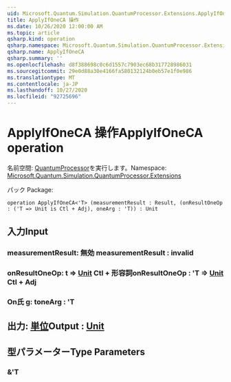 ```yaml
---
uid: Microsoft.Quantum.Simulation.QuantumProcessor.Extensions.ApplyIfOneCA
title: ApplyIfOneCA 操作
ms.date: 10/26/2020 12:00:00 AM
ms.topic: article
qsharp.kind: operation
qsharp.namespace: Microsoft.Quantum.Simulation.QuantumProcessor.Extensions
qsharp.name: ApplyIfOneCA
qsharp.summary: ''
ms.openlocfilehash: d8f388698c0c6d1557c7903ec68b317728986031
ms.sourcegitcommit: 29e0d88a30e4166fa580132124b0eb57e1f0e986
ms.translationtype: MT
ms.contentlocale: ja-JP
ms.lasthandoff: 10/27/2020
ms.locfileid: "92725696"
---
```

# <a name="applyifoneca-operation"></a><span data-ttu-id="e44dd-102">ApplyIfOneCA 操作</span><span class="sxs-lookup"><span data-stu-id="e44dd-102">ApplyIfOneCA operation</span></span>

<span data-ttu-id="e44dd-103">名前空間: [QuantumProcessor](xref:Microsoft.Quantum.Simulation.QuantumProcessor.Extensions)を実行します。</span><span class="sxs-lookup"><span data-stu-id="e44dd-103">Namespace: [Microsoft.Quantum.Simulation.QuantumProcessor.Extensions](xref:Microsoft.Quantum.Simulation.QuantumProcessor.Extensions)</span></span>

<span data-ttu-id="e44dd-104">パック [](https://nuget.org/packages/)</span><span class="sxs-lookup"><span data-stu-id="e44dd-104">Package: [](https://nuget.org/packages/)</span></span>




```qsharp
operation ApplyIfOneCA<'T> (measurementResult : Result, (onResultOneOp : ('T => Unit is Ctl + Adj), oneArg : 'T)) : Unit
```


## <a name="input"></a><span data-ttu-id="e44dd-105">入力</span><span class="sxs-lookup"><span data-stu-id="e44dd-105">Input</span></span>

### <a name="measurementresult--__invalidresult__"></a><span data-ttu-id="e44dd-106">measurementResult: __無効 <Result>__</span><span class="sxs-lookup"><span data-stu-id="e44dd-106">measurementResult : __invalid<Result>__</span></span>




### <a name="onresultoneop--t--unit-ctl--adj"></a><span data-ttu-id="e44dd-107">onResultOneOp: t => [Unit](xref:microsoft.quantum.lang-ref.unit) Ctl + 形容詞</span><span class="sxs-lookup"><span data-stu-id="e44dd-107">onResultOneOp : 'T => [Unit](xref:microsoft.quantum.lang-ref.unit) Ctl + Adj</span></span>




### <a name="onearg--t"></a><span data-ttu-id="e44dd-108">On氏 g: t</span><span class="sxs-lookup"><span data-stu-id="e44dd-108">oneArg : 'T</span></span>





## <a name="output--unit"></a><span data-ttu-id="e44dd-109">出力: [単位](xref:microsoft.quantum.lang-ref.unit)</span><span class="sxs-lookup"><span data-stu-id="e44dd-109">Output : [Unit](xref:microsoft.quantum.lang-ref.unit)</span></span>



## <a name="type-parameters"></a><span data-ttu-id="e44dd-110">型パラメーター</span><span class="sxs-lookup"><span data-stu-id="e44dd-110">Type Parameters</span></span>

### <a name="t"></a><span data-ttu-id="e44dd-111">&</span><span class="sxs-lookup"><span data-stu-id="e44dd-111">'T</span></span>

